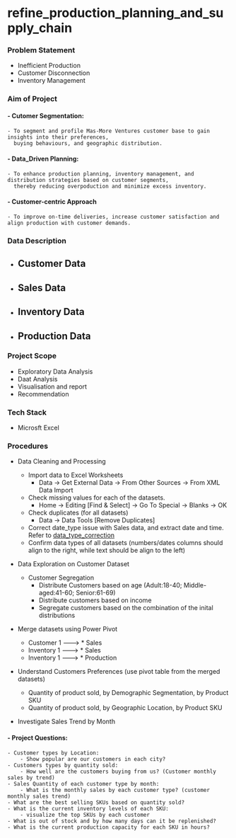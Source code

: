 # refine_production_planning_and_supply_chain

### Problem Statement

- Inefficient Production
- Customer Disconnection
- Inventory Management

### Aim of Project

#### - Cutomer Segmentation:
    - To segment and profile Mas-More Ventures customer base to gain insights into their preferences, 
      buying behaviours, and geographic distribution.
#### - Data_Driven Planning:
    - To enhance production planning, inventory management, and distribution strategies based on customer segments, 
      thereby reducing overpoduction and minimize excess inventory.
#### - Customer-centric Approach
    - To improve on-time deliveries, increase customer satisfaction and align production with customer demands.

### Data Description

- Customer Data
    - 
- Sales Data
    -
- Inventory Data
    -
- Production Data
    -

### Project Scope

- Exploratory Data Analysis
- Daat Analysis
- Visualisation and report
- Recommendation 

### Tech Stack

- Microsft Excel

### Procedures

- Data Cleaning and Processing
    - Import data to Excel Worksheets 
        - Data -> Get External Data -> From Other Sources -> From XML Data Import
    - Check missing values for each of the datasets.
        - Home -> Editing [Find & Select] -> Go To Special -> Blanks -> OK
    - Check duplicates (for all datasets)
        - Data -> Data Tools [Remove Duplicates]
    - Correct date_type issue with Sales data, and extract date and time. Refer to [data_type_correction](/working_dir/date_type_correction.ipynb)
    - Confirm data types of all datasets (numbers/dates columns should align to the right, while text should be align to the left)

- Data Exploration on Customer Dataset
    - Customer Segregation
        - Distribute Customers based on age (Adult:18-40; Middle-aged:41-60; Senior:61-69)
        - Distribute customers based on income
        - Segregate customers based on the combination of the inital distributions 

- Merge datasets using Power Pivot
    - Customer 1 ---> * Sales
    - Inventory 1 ---> * Sales
    - Inventory 1 ---> * Production

- Understand Customers Preferences (use pivot table from the merged datasets)
    - Quantity of product sold, by Demographic Segmentation, by Product SKU
    - Quantity of product sold, by Geographic Location, by Product SKU
- Investigate Sales Trend by Month

#### - Project Questions:
    - Customer types by Location:
        - Show popular are our customers in each city? 
    - Customers types by quantity sold: 
        - How well are the customers buying from us? (Customer monthly sales by trend)
    - Sales Quantity of each customer type by month:
        - What is the monthly sales by each customer type? (customer monthly sales trend)
    - What are the best selling SKUs based on quantity sold?
    - What is the current inventory levels of each SKU:
        - visualize the top SKUs by each customer
    - What is out of stock and by how many days can it be replenished?
    - What is the current production capacity for each SKU in hours?